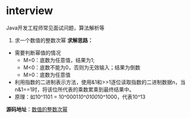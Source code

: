 # interview
Java开发工程师常见面试问题，算法解析等
1. 求一个数值的整数次幂
**求解思路：**
- 需要判断幂值的情况
	 - M=0：底数为任意值，结果为1;
	 - M<0：底数不能为0，否则为无效输入；结果为倒数
	 - M>0：底数为任意值
- 利用指数的二进制表示方法，使用&1和>>1逐位读取指数的二进制数据n，当n&1==1时，将该位所代表的乘数累乘到最终结果中。
- 原理：如10^1101 = 10^0001*10^0100*10^1000，代表10^13

**源码地址**：[数值的整数次幂](https://github.com/sombie007/interview/blob/master/src/main/java/com/org/algorithm/Power.java)